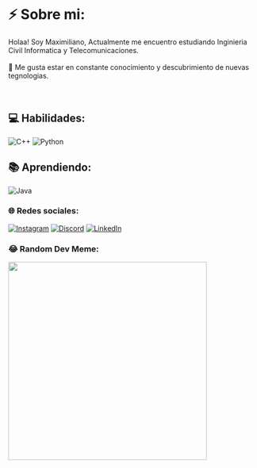 # ⚡ Sobre mi:
Holaa! Soy Maximiliano, Actualmente me encuentro estudiando Inginieria Civil Informatica y Telecomunicaciones.<br><br>🚀 Me gusta estar en constante conocimiento y descubrimiento de nuevas tegnologias.<br><br><br>

<!--## ✍️ Contacto:
- ✉️ **Correo Electrónico:** [correo@dominio.com](mailto:correo@dominio.com)
- 📱 **LinkedIn:** [linkedin.com/in/tuusuario](https://www.linkedin.com/in/tuusuario/)-->
## 💻 Habilidades:
![C++](https://img.shields.io/badge/c++-%2300599C.svg?style=for-the-badge&logo=c%2B%2B&logoColor=white)  ![Python](https://img.shields.io/badge/python-3670A0?style=for-the-badge&logo=python&logoColor=ffdd54) 

## 📚 Aprendiendo:
![Java](https://img.shields.io/badge/java-%23ED8B00.svg?style=for-the-badge&logo=openjdk&logoColor=white)
### 🌐 Redes sociales:
[![Instagram](https://img.shields.io/badge/Instagram-%23E4405F.svg?logo=Instagram&logoColor=white)](https://instagram.com/maxxee._)   [![Discord](https://img.shields.io/badge/Discord-%237289DA.svg?logo=discord&logoColor=white)](https://discord.gg/https://discord.gg/kGM82BPpeE)   [![LinkedIn](https://img.shields.io/badge/LinkedIn-%230077B5.svg?logo=linkedin&logoColor=white)](https://www.linkedin.com/in/maximiliano-solorza-946a1028a/) 

### 😂 Random Dev Meme:
<img src='https://randommeme-five.vercel.app/' style="height: 400px;"/>
